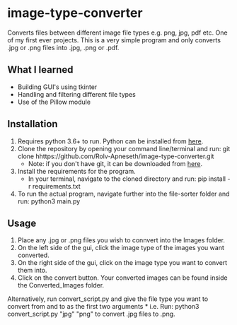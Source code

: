 # image-type-converter
 Converts files between different image file types e.g. png, jpg, pdf etc. One of my first ever projects. This is a very simple program and only converts .jpg or .png files into .jpg, .png or .pdf.

## What I learned
* Building GUI's using tkinter
* Handling and filtering different file types
* Use of the Pillow module

## Installation
1. Requires python 3.6+ to run. Python can be installed from [here](https://www.python.org/downloads/).
2. Clone the repository by opening your command line/terminal and run: git clone hhttps://github.com/Rolv-Apneseth/image-type-converter.git
    * Note: if you don't have git, it can be downloaded from [here](https://git-scm.com/downloads).
3. Install the requirements for the program.
    * In your terminal, navigate to the cloned directory and run: pip install -r requirements.txt
4. To run the actual program, navigate further into the file-sorter folder and run: python3 main.py

## Usage
1. Place any .jpg or .png files you wish to connvert into the Images folder.
2. On the left side of the gui, click the image type of the images you want converted.
3. On the right side of the gui, click on the image type you want to convert them into.
4. Click on the convert button. Your converted images can be found inside the Converted_Images folder.

Alternatively, run convert_script.py and give the file type you want to convert from and to as the first two arguments
    * i.e. Run: python3 convert_script.py  "jpg" "png" to convert .jpg files to .png.


